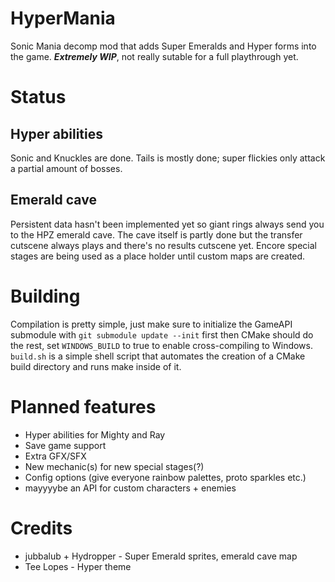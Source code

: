 # HyperMania
Sonic Mania decomp mod that adds Super Emeralds and Hyper forms into the game.
***Extremely WIP***, not really sutable for a full playthrough yet.
# Status
## Hyper abilities
Sonic and Knuckles are done. Tails is mostly done; super flickies only attack a partial amount of bosses.
## Emerald cave
Persistent data hasn't been implemented yet so giant rings always send you to the HPZ emerald cave. 
The cave itself is partly done but the transfer cutscene always plays and there's no results cutscene yet. Encore special stages are being used as a place holder until custom maps are created.
# Building
Compilation is pretty simple, just make sure to initialize the GameAPI submodule with `git submodule update --init` first then CMake should do the rest,  set `WINDOWS_BUILD` to true to enable cross-compiling to Windows.
`build.sh` is a simple shell script that automates the creation of a CMake build directory and runs make inside of it.
# Planned features
+ Hyper abilities for Mighty and Ray
+ Save game support
+ Extra GFX/SFX
+ New mechanic(s) for new special stages(?)
+ Config options (give everyone rainbow palettes, proto sparkles etc.)
+ mayyyybe an API for custom characters + enemies

# Credits
+ jubbalub + Hydropper - Super Emerald sprites, emerald cave map
+ Tee Lopes - Hyper theme

